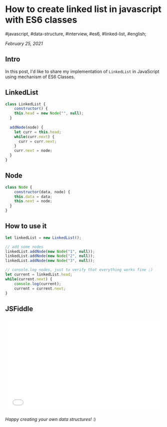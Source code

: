 # How to create linked list in javascript with ES6 classes

#javascript, #data-structure, #interview, #es6, #linked-list, #english;

_February 25, 2021_

## Intro

In this post, I'd like to share my implementation of `LinkedList` in JavaScript using mechanism of ES6 Classes.

## LinkedList

```js
class LinkedList {
	constructor() {
    this.head = new Node("", null);
  }
  
  addNode(node) {
    let curr = this.head;
    while(curr.next) {
      curr = curr.next;
    }
    curr.next = node;
  }
}
```

## Node

```js
class Node {
	constructor(data, node) {
  	this.data = data;
    this.next = node;
  }
}
```

## How to use it

```js
let linkedList = new LinkedList();

// add some nodes
linkedList.addNode(new Node("1", null));
linkedList.addNode(new Node("2", null));
linkedList.addNode(new Node("3", null));

// console.log nodes, just to verify that everything works fine ;)
let current = linkedList.head;
while(current.next) {
	console.log(current);
 	current = current.next;
}
```

## JSFiddle

<iframe width="100%" height="300" src="//jsfiddle.net/r7nx0sda/embedded/js,result/dark/" allowfullscreen="allowfullscreen" allowpaymentrequest frameborder="0"></iframe>

_Happy creating your own data structures!_ :)
